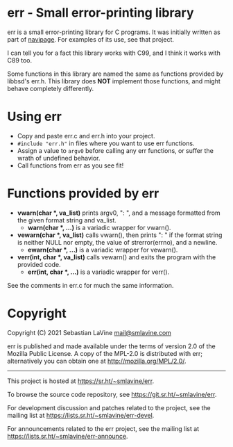 # err - Small error-printing library

err is a small error-printing library for C programs. It was initially
written as part of [navipage](https://sr.ht/~smlavine/navipage). For
examples of its use, see that project.

I can tell you for a fact this library works with C99, and I think it
works with C89 too.

Some functions in this library are named the same as functions provided
by libbsd's err.h. This library does **NOT** implement those functions,
and might behave completely differently.

# Using err

- Copy and paste err.c and err.h into your project.
- ```#include "err.h"``` in files where you want to use err functions.
- Assign a value to ```argv0``` before calling any err functions, or
  suffer the wrath of undefined behavior.
- Call functions from err as you see fit!

# Functions provided by err

- __vwarn(char *, va_list)__ prints argv0, ": ", and a message
  formatted from the given format string and va_list.
  - __warn(char *, ...)__ is a variadic wrapper for vwarn().
- __vewarn(char *, va_list)__ calls vwarn(), then prints ": " if
  the format string is neither NULL nor empty, the value of
  strerror(errno), and a newline.
  - __ewarn(char *, ...)__ is a variadic wrapper for vewarn().
- __verr(int, char *, va_list)__ calls vewarn() and exits the program
  with the provided code.
  - __err(int, char *, ...)__ is a variadic wrapper for verr().

See the comments in err.c for much the same information.

# Copyright

Copyright (C) 2021 Sebastian LaVine <mail@smlavine.com>

err is published and made available under the terms of version 2.0 of
the Mozilla Public License. A copy of the MPL-2.0 is distributed with
err; alternatively you can obtain one at <http://mozilla.org/MPL/2.0/>.

---

This project is hosted at <https://sr.ht/~smlavine/err>.

To browse the source code repository, see
<https://git.sr.ht/~smlavine/err>.

For development discussion and patches related to the project, see the
mailing list at <https://lists.sr.ht/~smlavine/err-devel>.

For announcements related to the err project, see the mailing list at
<https://lists.sr.ht/~smlavine/err-announce>.
